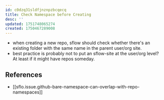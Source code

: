 ```yaml
---
id: c0dzq31sldfjnznpzbcqecq
title: Check Namespace before Creating
desc: ''
updated: 1751748065274
created: 1750467289008
---
```


- when creating a new repo, sflow should check whether there's an existing folder with the same name in the parent user/org site.
- best practice is probably not to put an sflow-site at the user/org level? At least if it might have repos someday.

## References

- [[sflo.issue.github-bare-namespace-can-overlap-with-repo-namespaces]]